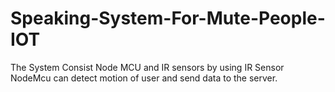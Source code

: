# Speaking-System-For-Mute-People-IOT
The System Consist Node MCU and IR sensors by using IR Sensor NodeMcu can detect motion of user and send data to the server.
